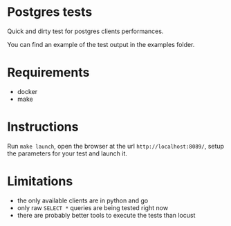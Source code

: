 # Postgres tests

Quick and dirty test for postgres clients performances.

You can find an example of the test output in the examples folder.

# Requirements

- docker
- make

# Instructions

Run `make launch`, open the browser at the url `http://localhost:8089/`, setup the parameters for your test and launch it.

# Limitations

- the only available clients are in python and go
- only raw ```SELECT *``` queries are being tested right now
- there are probably better tools to execute the tests than locust
